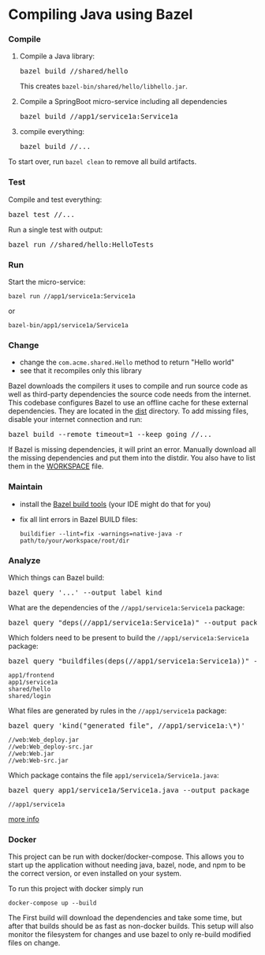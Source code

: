 # Compiling Java using Bazel

### Compile

1. Compile a Java library:

   <pre textrun="run-console-command">
   bazel build //shared/hello
   </pre>

   This creates
   <code textrun="file-exists">bazel-bin/shared/hello/libhello.jar</code>.

2. Compile a SpringBoot micro-service including all dependencies

   <pre textrun="run-console-command">
   bazel build //app1/service1a:Service1a
   </pre>

3. compile everything:

   <pre textrun="run-console-command">
   bazel build //...
   </pre>

To start over, run `bazel clean` to remove all build artifacts.

### Test

Compile and test everything:

<pre textrun="run-console-command">
bazel test //...
</pre>

Run a single test with output:

<pre textrun="run-console-command">
bazel run //shared/hello:HelloTests
</pre>

### Run

Start the micro-service:

```
bazel run //app1/service1a:Service1a
```

or

```
bazel-bin/app1/service1a/Service1a
```

### Change

- change the `com.acme.shared.Hello` method to return "Hello world"
- see that it recompiles only this library

Bazel downloads the compilers it uses to compile and run source code as well as
third-party dependencies the source code needs from the internet. This codebase
configures Bazel to use an offline cache for these external dependencies. They
are located in the [dist](dist/) directory. To add missing files, disable your
internet connection and run:

<pre textrun="run-console-command">
bazel build --remote_timeout=1 --keep_going //...
</pre>

If Bazel is missing dependencies, it will print an error. Manually download all
the missing dependencies and put them into the distdir. You also have to list
them in the [WORKSPACE](WORKSPACE) file.

### Maintain

- install the [Bazel build tools](https://github.com/bazelbuild/buildtools)
  (your IDE might do that for you)
- fix all lint errors in Bazel BUILD files:

      buildifier --lint=fix -warnings=native-java -r path/to/your/workspace/root/dir

### Analyze

Which things can Bazel build:

<pre textrun="run-console-command">
bazel query '...' --output label_kind
</pre>

What are the dependencies of the `//app1/service1a:Service1a` package:

<pre textrun="run-console-command">
bazel query "deps(//app1/service1a:Service1a)" --output package
</pre>

Which folders need to be present to build the `//app1/service1a:Service1a`
package:

<pre textrun="run-console-command">
bazel query "buildfiles(deps(//app1/service1a:Service1a))" --output package
</pre>

```
app1/frontend
app1/service1a
shared/hello
shared/login
```

What files are generated by rules in the `//app1/service1a` package:

<pre textrun="run-console-command">
bazel query 'kind("generated file", //app1/service1a:\*)'
</pre>

```
//web:Web_deploy.jar
//web:Web_deploy-src.jar
//web:Web.jar
//web:Web-src.jar
```

Which package contains the file `app1/service1a/Service1a.java`:

<pre textrun="run-console-command">
bazel query app1/service1a/Service1a.java --output package
</pre>

```
//app1/service1a
```

[more info](https://docs.bazel.build/versions/master/query-how-to.html)

### Docker

This project can be run with docker/docker-compose. This allows you to start up
the application without needing java, bazel, node, and npm to be the correct
version, or even installed on your system.

To run this project with docker simply run

```
docker-compose up --build
```

The First build will download the dependencies and take some time, but after
that builds should be as fast as non-docker builds. This setup will also monitor
the filesystem for changes and use bazel to only re-build modified files on
change.

